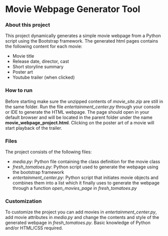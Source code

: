 # Movie Webpage Generator Tool

### About this project
This project dynamically generates a simple movie webpage from a Python script using the Bootstrap framework.
The generated html pages contains the following content for each movie:
  - Movie title
  - Release date, director, cast
  - Short storyline summary
  - Poster art
  - Youtube trailer (when clicked)

### How to run
Before starting make sure the unzipped contents of *movie_site.zip* are still in the same folder.
Run the file *entertainment_center.py* through your console or IDE to generate the HTML webpage.
The page should open in your default browser and will be located in the parent folder under the name **movie_webpage_project.html**.
Clicking on the poster art of a movie will start playback of the trailer.


### Files

The project consists of the following files:

* *media.py*: Python file containing the class definition for the movie class
* *fresh_tomatoes.py*: Python script used to generate the webpage using the bootstrap framework
* *entertainment_center.py*: Python script that initiates movie objects and combines them into a list which it finally uses to generate the webpage through a function *open_movies_page* in *fresh_tomatoes.py*


### Customization
To customize the project you can add movies in *entertainment_center.py*, add movie attributes in *media.py* and change the contents and style of the generated webpage in *fresh_tomatoes.py*. Basic knowledge of Python and/or HTML/CSS required.
